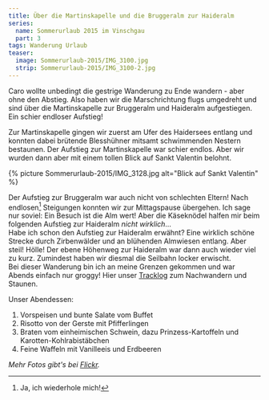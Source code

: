 ```yaml
---
title: Über die Martinskapelle und die Bruggeralm zur Haideralm
series:
  name: Sommerurlaub 2015 im Vinschgau
  part: 3
tags: Wanderung Urlaub
teaser:
  image: Sommerurlaub-2015/IMG_3100.jpg
  strip: Sommerurlaub-2015/IMG_3100-2.jpg
---
```

Caro wollte unbedingt die gestrige Wanderung zu Ende wandern - aber ohne den Abstieg.
Also haben wir die Marschrichtung flugs umgedreht und sind über die Martinskapelle zur Bruggeralm und Haideralm aufgestiegen.
Ein schier endloser Aufstieg!

Zur Martinskapelle gingen wir zuerst am Ufer des Haidersees entlang und konnten dabei brütende Blesshühner mitsamt schwimmenden Nestern bestaunen.
Der Aufstieg zur Martinskapelle war schier endlos. Aber wir wurden dann aber mit einem tollen Blick auf Sankt Valentin belohnt.

{% picture Sommerurlaub-2015/IMG_3128.jpg alt="Blick auf Sankt Valentin" %}

Der Aufstieg zur Bruggeralm war auch nicht von schlechten Eltern!
Nach endlosen[^1] Steigungen konnten wir zur Mittagspause übergehen. Ich sage nur soviel: Ein Besuch ist die Alm wert! Aber die Käseknödel halfen mir beim folgenden Aufstieg zur Haideralm *nicht wirklich*…   
Habe ich schon den Aufstieg zur Haideralm erwähnt? Eine wirklich schöne Strecke durch Zirbenwälder und an blühenden Almwiesen entlang. Aber steil! Hölle!
Der ebene Höhenweg zur Haideralm war dann auch wieder viel zu kurz. Zumindest haben wir diesmal die Seilbahn locker erwischt.   
Bei dieser Wanderung bin ich an meine Grenzen gekommen und war Abends einfach nur groggy!
Hier unser [Tracklog][log] zum Nachwandern und Staunen.


Unser Abendessen:

1. Vorspeisen und bunte Salate vom Buffet
2. Risotto von der Gerste mit Pfifferlingen
3. Braten vom einheimischen Schwein, dazu Prinzess-Kartoffeln und Karotten-Kohlrabistäbchen
4. Feine Waffeln mit Vanilleeis und Erdbeeren

*Mehr Fotos gibt's bei [Flickr][flickr].*


[log]: /tracklogs/Sommerurlaub-2015/2015-07-07.gpx
[flickr]: https://www.flickr.com/photos/hehejo/sets/72157653232144484
[^1]: Ja, ich wiederhole mich!
